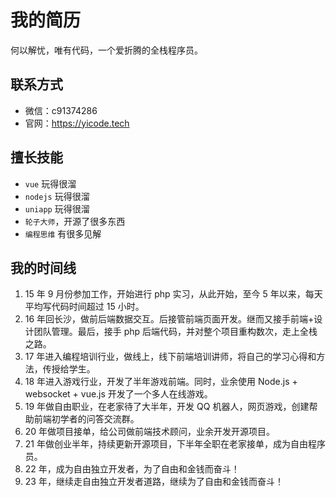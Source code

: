 # 我的简历

何以解忧，唯有代码，一个爱折腾的全栈程序员。

## 联系方式

-   微信：c91374286
-   官网：https://yicode.tech

## 擅长技能

-   `vue` 玩得很溜
-   `nodejs` 玩得很溜
-   `uniapp` 玩得很溜
-   `轮子大师`，开源了很多东西
-   `编程思维` 有很多见解

## 我的时间线

1. 15 年 9 月份参加工作，开始进行 php 实习，从此开始，至今 5 年以来，每天平均写代码时间超过 15 小时。
2. 16 年回长沙，做前后端数据交互。后接管前端页面开发。继而又接手前端+设计团队管理。最后，接手 php 后端代码，并对整个项目重构数次，走上全栈之路。
3. 17 年进入编程培训行业，做线上，线下前端培训讲师，将自己的学习心得和方法，传授给学生。
4. 18 年进入游戏行业，开发了半年游戏前端。同时，业余使用 Node.js + websocket + vue.js 开发了一个多人在线游戏。
5. 19 年做自由职业，在老家待了大半年，开发 QQ 机器人，网页游戏，创建帮助前端初学者的问答交流群。
6. 20 年做项目接单，给公司做前端技术顾问，业余开发开源项目。
7. 21 年做创业半年，持续更新开源项目，下半年全职在老家接单，成为自由程序员。
8. 22 年，成为自由独立开发者，为了自由和金钱而奋斗！
9. 23 年，继续走自由独立开发者道路，继续为了自由和金钱而奋斗！

